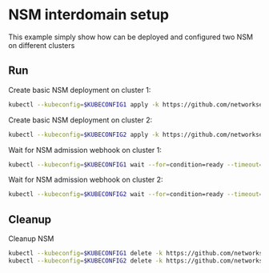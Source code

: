 # NSM interdomain setup


This example simply show how can be deployed and configured two NSM on different clusters

## Run

Create basic NSM deployment on cluster 1:

```bash
kubectl --kubeconfig=$KUBECONFIG1 apply -k https://github.com/networkservicemesh/deployments-k8s/examples/interdomain/nsm/cluster1?ref=36276cfd24e6b1db66a5d7351f7da6619def6196
```

Create basic NSM deployment on cluster 2:

```bash
kubectl --kubeconfig=$KUBECONFIG2 apply -k https://github.com/networkservicemesh/deployments-k8s/examples/interdomain/nsm/cluster2?ref=36276cfd24e6b1db66a5d7351f7da6619def6196
```

Wait for NSM admission webhook on cluster 1:

```bash
kubectl --kubeconfig=$KUBECONFIG1 wait --for=condition=ready --timeout=1m pod -n nsm-system -l app=admission-webhook-k8s
```

Wait for NSM admission webhook on cluster 2:

```bash
kubectl --kubeconfig=$KUBECONFIG2 wait --for=condition=ready --timeout=1m pod -n nsm-system -l app=admission-webhook-k8s
```

## Cleanup

Cleanup NSM
```bash
kubectl --kubeconfig=$KUBECONFIG1 delete -k https://github.com/networkservicemesh/deployments-k8s/examples/interdomain/nsm/cluster1?ref=36276cfd24e6b1db66a5d7351f7da6619def6196
kubectl --kubeconfig=$KUBECONFIG2 delete -k https://github.com/networkservicemesh/deployments-k8s/examples/interdomain/nsm/cluster2?ref=36276cfd24e6b1db66a5d7351f7da6619def6196
```
